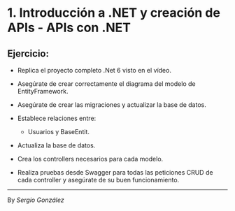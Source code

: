 # 1. Introducción a .NET y creación de APIs - APIs con .NET 

## Ejercicio:

* Replica el proyecto completo .Net 6 visto en el vídeo.

* Asegúrate de crear correctamente el diagrama del modelo de EntityFramework.

* Asegúrate de crear las migraciones y actualizar la base de datos.

* Establece relaciones entre:

    * Usuarios y BaseEntit.

* Actualiza la base de datos.

* Crea los controllers necesarios para cada modelo.

* Realiza pruebas desde Swagger para todas las peticiones CRUD de cada controller y asegúrate de su buen funcionamiento.


---
By _Sergio González_